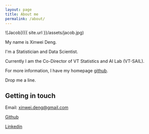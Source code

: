 ```yaml
---
layout: page
title: About me
permalink: /about/
---
```


![Jacob]({{ site.url }}/assets/jacob.jpg)


My name is Xinwei Deng.

I'm a Statistician and Data Scientist.

Currently I am the Co-Director of VT Statistics and AI Lab (VT-SAIL).

For more information, I have my homepage [github](http://xwdeng80.github.io).

Drop me a line.


## Getting in touch
Email: xinwei.deng@gmail.com

[Github](http://github.com/xwdeng80)

[Linkedin](https://www.linkedin.com/in/xwdeng80)

